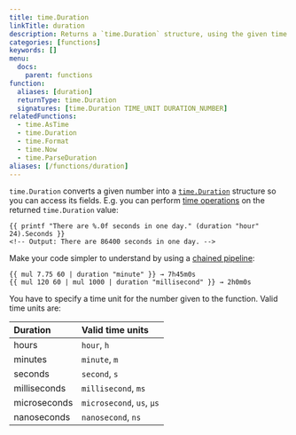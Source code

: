 ```yaml
---
title: time.Duration
linkTitle: duration
description: Returns a `time.Duration` structure, using the given time unit and duration number.
categories: [functions]
keywords: []
menu:
  docs:
    parent: functions
function:
  aliases: [duration]
  returnType: time.Duration
  signatures: [time.Duration TIME_UNIT DURATION_NUMBER]
relatedFunctions:
  - time.AsTime
  - time.Duration
  - time.Format
  - time.Now
  - time.ParseDuration
aliases: [/functions/duration]
---
```


`time.Duration` converts a given number into a [`time.Duration`](https://pkg.go.dev/time#Duration) structure so you can access its fields. E.g. you can perform [time operations](https://pkg.go.dev/time#Duration) on the returned `time.Duration` value:

```go-html-template
{{ printf "There are %.0f seconds in one day." (duration "hour" 24).Seconds }}
<!-- Output: There are 86400 seconds in one day. -->
```

Make your code simpler to understand by using a [chained pipeline](https://pkg.go.dev/text/template#hdr-Pipelines):

```go-html-template
{{ mul 7.75 60 | duration "minute" }} → 7h45m0s
{{ mul 120 60 | mul 1000 | duration "millisecond" }} → 2h0m0s
```

You have to specify a time unit for the number given to the function. Valid time units are:

Duration|Valid time units
:--|:--
hours|`hour`, `h`
minutes|`minute`, `m`
seconds|`second`, `s`
milliseconds|`millisecond`, `ms`
microseconds|`microsecond`, `us`, `µs`
nanoseconds|`nanosecond`, `ns`
